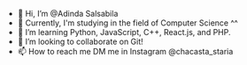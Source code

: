 - 👋 Hi, I’m @Adinda Salsabila
- 👀 Currently, I'm studying in the field of Computer Science ^^
- 🌱 I’m learning Python, JavaScript, C++, React.js, and PHP.
- 💞️ I’m looking to collaborate on Git!
- 📫 How to reach me DM me in Instagram @chacasta_staria

<!---
RaionChan/RaionChan is a ✨ special ✨ repository because its `README.md` (this file) appears on your GitHub profile.
You can click the Preview link to take a look at your changes.
--->
